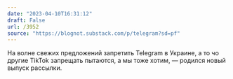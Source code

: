 ```yaml
---
date: "2023-04-10T16:31:12"
draft: False
url: /3952
source: "https://blognot.substack.com/p/telegram?sd=pf"
---
```


На волне свежих предложений запретить Telegram в Украине, а то чо другие TikTok запрещать пытаются, а мы тоже хотим, — родился новый выпуск рассылки.

